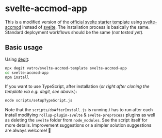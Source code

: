 # svelte-accmod-app

This is a modified version of the [official svelte starter template](https://github.com/sveltejs/template) using [svelte-accmod](https://github.com/vatro/svelte-accmod) instead of [svelte](https://github.com/sveltejs/svelte). The installation process is basically the same. Standard deployment workflows should be the same (*not tested yet*).

## Basic usage

Using [degit](https://github.com/Rich-Harris/degit):

```bash
npx degit vatro/svelte-accmod-template svelte-accmod-app
cd svelte-accmod-app
npm install
```

If you want to use TypeScript, after installation (*or right after cloning the template via e.g. degit, see above.*):
```bash
node scripts/setupTypeScript.js
```

Note that the `scripts/doAfterInstall.js` is running / has to run after each install modifying `rollup-plugin-svelte` & `svelte-preprocess` plugins as well as deleting the `svelte` folder from `node_modules`. See the script itself for more details. Improvement suggestions or a simpler solution suggestions are always welcome! 🙂
